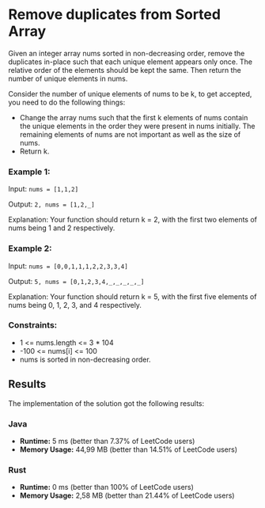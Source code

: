 # Remove duplicates from Sorted Array

Given an integer array nums sorted in non-decreasing order, remove the duplicates in-place such that each unique element
appears only once. The relative order of the elements should be kept the same. Then return the number of unique elements
in nums.

Consider the number of unique elements of nums to be k, to get accepted, you need to do the following things:

- Change the array nums such that the first k elements of nums contain the unique elements in the order they were
  present in nums initially. The remaining elements of nums are not important as well as the size of nums.
- Return k.

### Example 1:

Input: `nums = [1,1,2]`

Output: `2, nums = [1,2,_]`

Explanation: Your function should return k = 2, with the first two elements of nums being 1 and 2 respectively.

### Example 2:

Input: `nums = [0,0,1,1,1,2,2,3,3,4]`

Output: `5, nums = [0,1,2,3,4,_,_,_,_,_]`

Explanation: Your function should return k = 5, with the first five elements of nums being 0, 1, 2, 3, and 4
respectively.

### Constraints:

- 1 <= nums.length <= 3 * 104
- -100 <= nums[i] <= 100
- nums is sorted in non-decreasing order.

## Results

The implementation of the solution got the following results:

### Java

- **Runtime:** 5 ms (better than 7.37% of LeetCode users)
- **Memory Usage:** 44,99 MB (better than 14.51% of LeetCode users)

### Rust

- **Runtime:** 0 ms (better than 100% of LeetCode users)
- **Memory Usage:** 2,58 MB (better than 21.44% of LeetCode users)